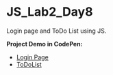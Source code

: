 # JS_Lab2_Day8
Login page and ToDo List using JS.

<strong>Project Demo in CodePen:</strong>
<ul>
  <li><a href="https://codepen.io/YaraHigagy/pen/VwGXNbE" target="_blank">Login Page</a></li>
  <li><a href="https://codepen.io/YaraHigagy/pen/OJovGyY" target="_blank">ToDoList</a></li>
</ul>
